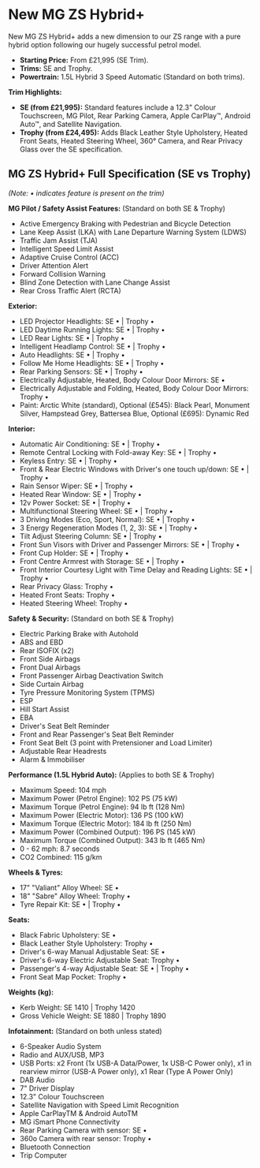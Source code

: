 # New MG ZS Hybrid+

New MG ZS Hybrid+ adds a new dimension to our ZS range with a pure hybrid option following our hugely successful petrol model.

* **Starting Price:** From £21,995 (SE Trim).
* **Trims:** SE and Trophy.
* **Powertrain:** 1.5L Hybrid 3 Speed Automatic (Standard on both trims).

**Trim Highlights:**

* **SE (from £21,995):** Standard features include a 12.3" Colour Touchscreen, MG Pilot, Rear Parking Camera, Apple CarPlay™, Android Auto™, and Satellite Navigation.
* **Trophy (from £24,495):** Adds Black Leather Style Upholstery, Heated Front Seats, Heated Steering Wheel, 360° Camera, and Rear Privacy Glass over the SE specification.

## MG ZS Hybrid+ Full Specification (SE vs Trophy)

_(Note: • indicates feature is present on the trim)_

**MG Pilot / Safety Assist Features:** (Standard on both SE & Trophy)
* Active Emergency Braking with Pedestrian and Bicycle Detection
* Lane Keep Assist (LKA) with Lane Departure Warning System (LDWS)
* Traffic Jam Assist (TJA)
* Intelligent Speed Limit Assist
* Adaptive Cruise Control (ACC)
* Driver Attention Alert
* Forward Collision Warning
* Blind Zone Detection with Lane Change Assist
* Rear Cross Traffic Alert (RCTA)

**Exterior:**
* LED Projector Headlights: SE • | Trophy •
* LED Daytime Running Lights: SE • | Trophy •
* LED Rear Lights: SE • | Trophy •
* Intelligent Headlamp Control: SE • | Trophy •
* Auto Headlights: SE • | Trophy •
* Follow Me Home Headlights: SE • | Trophy •
* Rear Parking Sensors: SE • | Trophy •
* Electrically Adjustable, Heated, Body Colour Door Mirrors: SE •
* Electrically Adjustable and Folding, Heated, Body Colour Door Mirrors: Trophy •
* Paint: Arctic White (standard), Optional (£545): Black Pearl, Monument Silver, Hampstead Grey, Battersea Blue, Optional (£695): Dynamic Red

**Interior:**
* Automatic Air Conditioning: SE • | Trophy •
* Remote Central Locking with Fold-away Key: SE • | Trophy •
* Keyless Entry: SE • | Trophy •
* Front & Rear Electric Windows with Driver's one touch up/down: SE • | Trophy •
* Rain Sensor Wiper: SE • | Trophy •
* Heated Rear Window: SE • | Trophy •
* 12v Power Socket: SE • | Trophy •
* Multifunctional Steering Wheel: SE • | Trophy •
* 3 Driving Modes (Eco, Sport, Normal): SE • | Trophy •
* 3 Energy Regeneration Modes (1, 2, 3): SE • | Trophy •
* Tilt Adjust Steering Column: SE • | Trophy •
* Front Sun Visors with Driver and Passenger Mirrors: SE • | Trophy •
* Front Cup Holder: SE • | Trophy •
* Front Centre Armrest with Storage: SE • | Trophy •
* Front Interior Courtesy Light with Time Delay and Reading Lights: SE • | Trophy •
* Rear Privacy Glass: Trophy •
* Heated Front Seats: Trophy •
* Heated Steering Wheel: Trophy •

**Safety & Security:** (Standard on both SE & Trophy)
* Electric Parking Brake with Autohold
* ABS and EBD
* Rear ISOFIX (x2)
* Front Side Airbags
* Front Dual Airbags
* Front Passenger Airbag Deactivation Switch
* Side Curtain Airbag
* Tyre Pressure Monitoring System (TPMS)
* ESP
* Hill Start Assist
* EBA
* Driver's Seat Belt Reminder
* Front and Rear Passenger's Seat Belt Reminder
* Front Seat Belt (3 point with Pretensioner and Load Limiter)
* Adjustable Rear Headrests
* Alarm & Immobiliser

**Performance (1.5L Hybrid Auto):** (Applies to both SE & Trophy)
* Maximum Speed: 104 mph
* Maximum Power (Petrol Engine): 102 PS (75 kW)
* Maximum Torque (Petrol Engine): 94 lb ft (128 Nm)
* Maximum Power (Electric Motor): 136 PS (100 kW)
* Maximum Torque (Electric Motor): 184 lb ft (250 Nm)
* Maximum Power (Combined Output): 196 PS (145 kW)
* Maximum Torque (Combined Output): 343 lb ft (465 Nm)
* 0 - 62 mph: 8.7 seconds
* CO2 Combined: 115 g/km

**Wheels & Tyres:**
* 17" "Valiant" Alloy Wheel: SE •
* 18" "Sabre" Alloy Wheel: Trophy •
* Tyre Repair Kit: SE • | Trophy •

**Seats:**
* Black Fabric Upholstery: SE •
* Black Leather Style Upholstery: Trophy •
* Driver's 6-way Manual Adjustable Seat: SE •
* Driver's 6-way Electric Adjustable Seat: Trophy •
* Passenger's 4-way Adjustable Seat: SE • | Trophy •
* Front Seat Map Pocket: Trophy •

**Weights (kg):**
* Kerb Weight: SE 1410 | Trophy 1420
* Gross Vehicle Weight: SE 1880 | Trophy 1890

**Infotainment:** (Standard on both unless stated)
* 6-Speaker Audio System
* Radio and AUX/USB, MP3
* USB Ports: x2 Front (1x USB-A Data/Power, 1x USB-C Power only), x1 in rearview mirror (USB-A Power only), x1 Rear (Type A Power Only)
* DAB Audio
* 7" Driver Display
* 12.3" Colour Touchscreen
* Satellite Navigation with Speed Limit Recognition
* Apple CarPlayTM & Android AutoTM
* MG iSmart Phone Connectivity
* Rear Parking Camera with sensor: SE •
* 360o Camera with rear sensor: Trophy •
* Bluetooth Connection
* Trip Computer